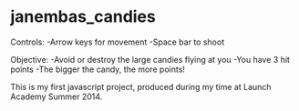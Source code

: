 janembas_candies
================
Controls:
  -Arrow keys for movement
  -Space bar to shoot

Objective:
  -Avoid or destroy the large candies flying at you
  -You have 3 hit points
  -The bigger the candy, the more points!
  
This is my first javascript project, produced during my time at Launch Academy Summer 2014.
